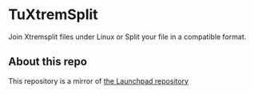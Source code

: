 # TuXtremSplit

Join Xtremsplit files under Linux or Split your file in a compatible format.

## About this repo

This repository is a mirror of [the Launchpad repository](https://launchpad.net/tuxtremsplit)
